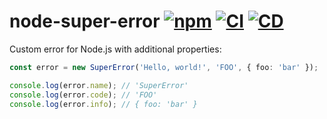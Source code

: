 # node-super-error [![npm](https://img.shields.io/npm/v/node-super-error.svg)](https://www.npmjs.com/package/node-super-error) [![CI](https://github.com/andrewscwei/node-super-error/workflows/CI/badge.svg)](https://github.com/andrewscwei/node-super-error/actions?query=workflow%3ACI) [![CD](https://github.com/andrewscwei/node-super-error/workflows/CD/badge.svg)](https://github.com/andrewscwei/node-super-error/actions?query=workflow%3ACD)

Custom error for Node.js with additional properties:

```ts
const error = new SuperError('Hello, world!', 'FOO', { foo: 'bar' });

console.log(error.name); // 'SuperError'
console.log(error.code); // 'FOO'
console.log(error.info); // { foo: 'bar' }
```
